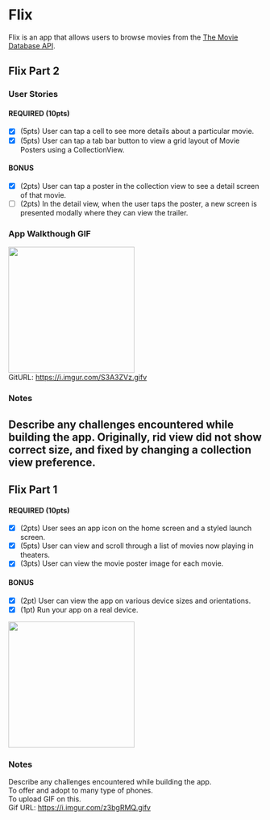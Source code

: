 # Flix

Flix is an app that allows users to browse movies from the [The Movie Database API](http://docs.themoviedb.apiary.io/#).

## Flix Part 2

### User Stories

#### REQUIRED (10pts)
- [x] (5pts) User can tap a cell to see more details about a particular movie.
- [x] (5pts) User can tap a tab bar button to view a grid layout of Movie Posters using a CollectionView.

#### BONUS
- [x] (2pts) User can tap a poster in the collection view to see a detail screen of that movie.
- [ ] (2pts) In the detail view, when the user taps the poster, a new screen is presented modally where they can view the trailer.

### App Walkthough GIF
<img src="https://i.imgur.com/S3A3ZVz.gifv" width=250><br>
GitURL: https://i.imgur.com/S3A3ZVz.gifv

### Notes
Describe any challenges encountered while building the app.
Originally, rid view did not show correct size, and fixed by changing a collection view preference.
---

## Flix Part 1

#### REQUIRED (10pts)
- [x] (2pts) User sees an app icon on the home screen and a styled launch screen.
- [x] (5pts) User can view and scroll through a list of movies now playing in theaters.
- [x] (3pts) User can view the movie poster image for each movie.

#### BONUS
- [x] (2pt) User can view the app on various device sizes and orientations.
- [x] (1pt) Run your app on a real device.

<img src= "https://i.imgur.com/z3bgRMQ.gifv" width=250><br>

### Notes
Describe any challenges encountered while building the app.<br>
To offer and adopt to many type of phones. <br>
To upload GIF on this.<br>
Gif URL: https://i.imgur.com/z3bgRMQ.gifv

